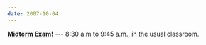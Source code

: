```yaml
---
date: 2007-10-04
---
```


[**Midterm Exam!**](../syllabus#midterm-exam) --- 8:30 a.m to 9:45 a.m., in the usual classroom.

